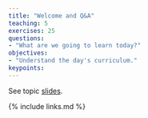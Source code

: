 ```yaml
---
title: "Welcome and Q&A"
teaching: 5
exercises: 25
questions:
- "What are we going to learn today?"
objectives:
- "Understand the day's curriculum."
keypoints:
---
```


See topic [slides](../slides/01-introduction.pdf).

{% include links.md %}
